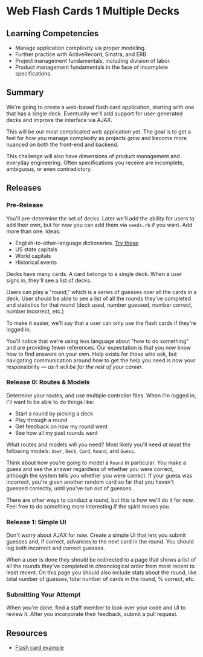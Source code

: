 # Web Flash Cards 1 Multiple Decks

## Learning Competencies

* Manage application complexity via proper modeling.
* Further practice with ActiveRecord, Sinatra, and ERB.
* Project management fundamentals, including division of labor.
* Product management fundamentals in the face of incomplete specifications.

## Summary

We're going to create a web-based flash card application, starting with one
that has a single deck.  Eventually we'll add support for user-generated decks
and improve the interface via AJAX.

This will be our most complicated web application yet.  The goal is to get a
feel for how you manage complexity as projects grow and become more nuanced on
both the front-end and backend.

This challenge will also have dimensions of product management and everyday
engineering.  Often specifications you receive are incomplete, ambiguous, or
even contradictory.

## Releases

### Pre-Release

You'll pre-determine the set of decks.  Later we'll add the ability for users
to add their own, but for now you can add them via `seeds.rb` if you want.  Add
more than one.  Ideas:

* English-to-other-language dictionaries. [Try these][card example].
* US state capitals
* World capitals
* Historical events

Decks have many cards.  A card belongs to a single deck.  When a user signs in,
they'll see a list of decks.

Users can play a "round," which is a series of guesses over all the cards in a
deck.  User should be able to see a list of all the rounds they've completed
and statistics for that round (deck used, number guessed, number correct,
number incorrect, etc.)

To make it easier, we'll say that a user can only use the flash cards if
they're logged in.

You'll notice that we're using less language about "how to do something" and
are providing fewer references.  Our expectation is that you now know how to
find answers on your own.  Help exists for those who ask, but navigating
communication around how to get the help you need is now your responsibility
&mdash; *as it will be for the rest of your career*.

### Release 0: Routes &amp; Models

Determine your routes, and use multiple controller files.  When I'm logged in,
I'll want to be able to do things like:

* Start a round by picking a deck
* Play through a round
* Get feedback on how my round went
* See how all my past rounds went

What routes and models will you need?  Most likely you'll need *at least* the
following models: `User`, `Deck`, `Card`, `Round`, and `Guess`.

Think about how you're going to model a `Round` in particular.  You make a
guess and see the answer regardless of whether you were correct, although the
system tells you whether you were correct.  If your guess was incorrect, you're
given another random card so far that you haven't guessed correctly, until
you've run out of guesses.

There are other ways to conduct a round, but this is how we'll do it for now.
Feel free to do something more interesting if the spirit moves you.

### Release 1: Simple UI

Don't worry about AJAX for now.  Create a simple UI that lets you submit
guesses and, if correct, advances to the next card in the round.  You should
log both incorrect and correct guesses.

When a user is done they should be redirected to a page that shows a list of
all the rounds they've completed in chronological order from most recent to
least recent.  On this page you should also include stats about the round, like
total number of guesses, total number of cards in the round, % correct, etc.

### Submitting Your Attempt

When you're done, find a staff member to look over your code and UI to review
it.  After you incorporate their feedback, submit a pull request.

## Resources

* [Flash card example][card example]

[card example]: http://wiki.webz.cz/dict/
